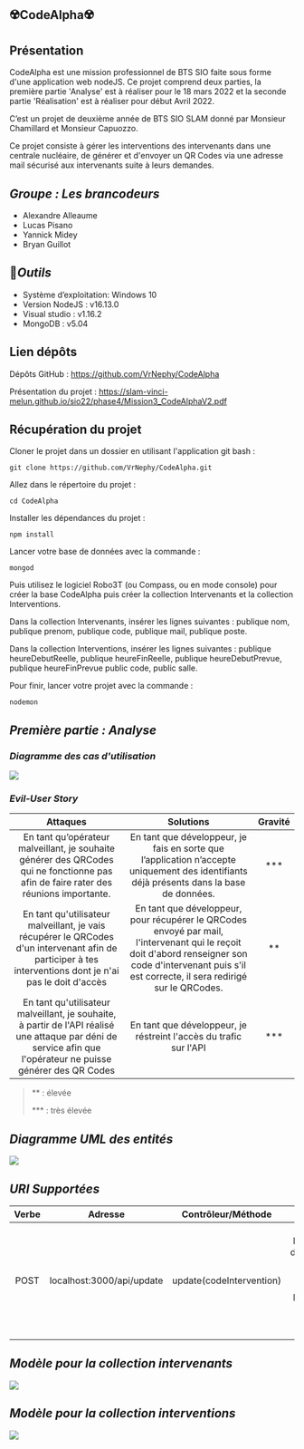 ## ☢️CodeAlpha☢️

## Présentation

CodeAlpha est une mission professionnel de BTS SIO faite sous forme d'une application web nodeJS. Ce projet comprend deux parties, la première partie 'Analyse' est à réaliser pour le 18 mars 2022 et la seconde partie 'Réalisation' est à réaliser pour début Avril 2022.

C’est un projet de deuxième année de BTS SIO SLAM donné par Monsieur Chamillard et Monsieur Capuozzo.

Ce projet consiste à gérer les interventions des intervenants dans une centrale nucléaire,  de générer et d'envoyer un QR Codes via une adresse mail sécurisé aux intervenants suite à leurs demandes. 

## *Groupe : Les brancodeurs*

- Alexandre Alleaume
- Lucas Pisano
- Yannick Midey
- Bryan Guillot

## 🔧*Outils* 

- Système d’exploitation: Windows 10
- Version NodeJS : v16.13.0
- Visual studio : v1.16.2
- MongoDB : v5.04

## Lien dépôts

Dépôts GitHub : https://github.com/VrNephy/CodeAlpha

Présentation du projet : https://slam-vinci-melun.github.io/sio22/phase4/Mission3_CodeAlphaV2.pdf

## Récupération du projet

Cloner le projet dans un dossier en utilisant l'application git bash : 

`git clone https://github.com/VrNephy/CodeAlpha.git`

Allez dans le répertoire du projet :

`cd CodeAlpha`

Installer les dépendances du projet : 

`npm install`

Lancer votre base de données avec la commande  :

`mongod`

Puis utilisez le logiciel Robo3T (ou Compass, ou en mode console) pour créer la base CodeAlpha puis créer la collection Intervenants et la collection Interventions. 

Dans la collection Intervenants, insérer les lignes suivantes : publique nom, publique prenom, publique code, publique mail, publique poste.

Dans la collection Interventions, insérer les lignes suivantes : publique heureDebutReelle, publique heureFinReelle, publique heureDebutPrevue, publique heureFinPrevue public code, public salle.

Pour finir, lancer votre projet avec la commande : 

`nodemon`

## *Première partie : Analyse*

### *Diagramme des cas d'utilisation*

![](https://cdn.discordapp.com/attachments/953231692691308564/959463878457180220/unknown.png)

### *Evil-User Story*

|                           Attaques                           |                          Solutions                           | Gravité |
| :----------------------------------------------------------: | :----------------------------------------------------------: | :-----: |
| En tant qu’opérateur malveillant, je souhaite générer des QRCodes qui ne fonctionne pas afin de faire rater des réunions importante. | En tant que développeur, je fais en sorte que l’application n’accepte uniquement des identifiants déjà présents dans la base de données. |   ***   |
| En tant qu'utilisateur malveillant, je vais récupérer le QRCodes d'un intervenant afin de participer à tes interventions dont je n'ai pas le doit d'accès | En tant que développeur, pour récupérer le QRCodes envoyé par mail, l'intervenant qui le reçoit doit d'abord renseigner son code d'intervenant puis s'il est correcte, il sera redirigé sur le QRCodes. |   **    |
| En tant qu'utilisateur malveillant,  je souhaite, à partir de l'API réalisé une attaque par déni de service afin que l'opérateur ne puisse générer des QR Codes | En tant que développeur, je réstreint l'accès du trafic sur l'API |   ***   |

> ** : élevée
>
> *** : très élevée

## *Diagramme UML des entités*

![](https://cdn.discordapp.com/attachments/391192279253254166/955827265726464050/DiagrammeUML.PNG)

## *URI Supportées*

| Verbe |          Adresse          |    Contrôleur/Méthode    |                           Utilité                            |
| :---: | :-----------------------: | :----------------------: | :----------------------------------------------------------: |
| POST  | localhost:3000/api/update | update(codeIntervention) | Reçoit l’heure d’entrée réel ainsi que l’heure de sortie réel. |

## *Modèle pour la collection intervenants*

![](https://cdn.discordapp.com/attachments/391192279253254166/955779710477041704/unknown.png)

## *Modèle pour la collection interventions*

![](https://cdn.discordapp.com/attachments/391192279253254166/955815314166284288/ModelsInterventions.PNG)
